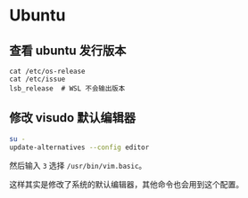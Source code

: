 # Ubuntu

## 查看 ubuntu 发行版本

```
cat /etc/os-release
cat /etc/issue
lsb_release  # WSL 不会输出版本
```

## 修改 visudo 默认编辑器

```bash
su -
update-alternatives --config editor
```

然后输入 `3` 选择 `/usr/bin/vim.basic`。

这样其实是修改了系统的默认编辑器，其他命令也会用到这个配置。
